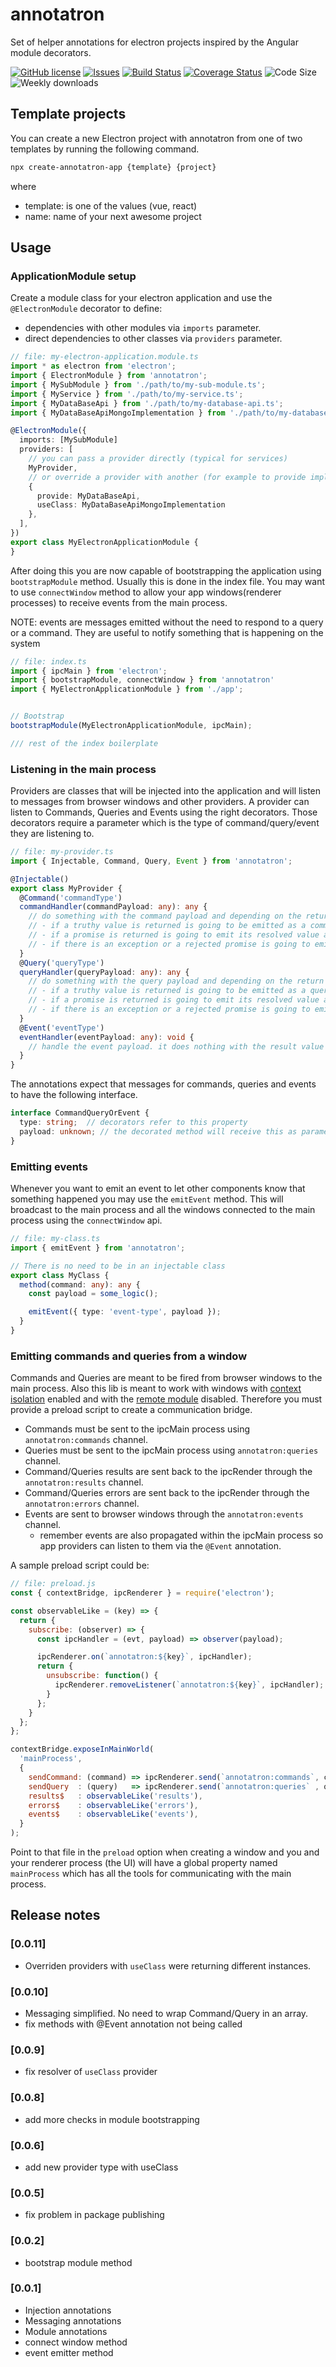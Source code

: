# annotatron

Set of helper annotations for electron projects inspired by the Angular module decorators.

[![GitHub license](https://img.shields.io/npm/l/annotatron.svg)](https://github.com/david-luna/annotatron/blob/master/README.md)
[![Issues](https://img.shields.io/github/issues/david-luna/annotatron.svg)](https://github.com/david-luna/annotatron/issues)
[![Build Status](https://img.shields.io/travis/com/david-luna/annotatron)](https://www.travis-ci.com/github/david-luna/annotatron)
[![Coverage Status](https://coveralls.io/repos/github/david-luna/annotatron/badge.svg)](https://coveralls.io/github/david-luna/annotatron)
![Code Size](https://img.shields.io/bundlephobia/minzip/annotatron.svg)
![Weekly downloads](https://img.shields.io/npm/dw/annotatron.svg)

## Template projects

You can create a new Electron project with annotatron from one of two templates by running the following command.

```bash
npx create-annotatron-app {template} {project}
```

where

- template: is one of the values (vue, react)
- name: name of your next awesome project

## Usage

### ApplicationModule setup

Create a module class for your electron application and use the `@ElectronModule` decorator to define:

- dependencies with other modules via `imports` parameter.
- direct dependencies to other classes via `providers` parameter.

```typescript
// file: my-electron-application.module.ts
import * as electron from 'electron';
import { ElectronModule } from 'annotatron';
import { MySubModule } from './path/to/my-sub-module.ts';
import { MyService } from './path/to/my-service.ts';
import { MyDataBaseApi } from './path/to/my-database-api.ts';
import { MyDataBaseApiMongoImplementation } from './path/to/my-database-api-mongo-implementation.ts';

@ElectronModule({
  imports: [MySubModule]
  providers: [
    // you can pass a provider directly (typical for services)
    MyProvider,
    // or override a provider with another (for example to provide implementation details)
    {
      provide: MyDataBaseApi,
      useClass: MyDataBaseApiMongoImplementation
    },
  ],
})
export class MyElectronApplicationModule {
}
```

After doing this you are now capable of bootstrapping the application using `bootstrapModule` method. Usually this is done in the index file. You may want to use `connectWindow` method to allow your app windows(renderer processes) to receive events from the main process.

NOTE: events are messages emitted without the need to respond to a query or a command. They are useful to notify something that is happening on the system

```typescript
// file: index.ts
import { ipcMain } from 'electron';
import { bootstrapModule, connectWindow } from 'annotatron'
import { MyElectronApplicationModule } from './app';


// Bootstrap
bootstrapModule(MyElectronApplicationModule, ipcMain);

/// rest of the index boilerplate
```

### Listening in the main process

Providers are classes that will be injected into the application and will listen to messages from browser windows and other providers. A provider can listen to Commands, Queries and Events using the right decorators. Those decorators require a parameter which is the type of command/query/event they are listening to.

```typescript
// file: my-provider.ts
import { Injectable, Command, Query, Event } from 'annotatron';

@Injectable()
export class MyProvider {
  @Command('commandType')
  commandHandler(commandPayload: any): any {
    // do something with the command payload and depending on the return value:
    // - if a truthy value is returned is going to be emitted as a command result
    // - if a promise is returned is going to emit its resolved value as a command result
    // - if there is an exception or a rejected promise is going to emit the error/rejected value as a command error
  }
  @Query('queryType')
  queryHandler(queryPayload: any): any {
    // do something with the query payload and depending on the return value:
    // - if a truthy value is returned is going to be emitted as a query result
    // - if a promise is returned is going to emit its resolved value as a query result
    // - if there is an exception or a rejected promise is going to emit the error/rejected value as a query error
  }
  @Event('eventType')
  eventHandler(eventPayload: any): void {
    // handle the event payload. it does nothing with the result value
  }
}
```

The annotations expect that messages for commands, queries and events to have the following interface.

```typescript
interface CommandQueryOrEvent {
  type: string;  // decorators refer to this property
  payload: unknown; // the decorated method will receive this as parameter
}
```

### Emitting events

Whenever you want to emit an event to let other components know that something happened you may use the `emitEvent` method. This will broadcast to the main process and all the windows connected to the main process using the `connectWindow` api.

```typescript
// file: my-class.ts
import { emitEvent } from 'annotatron';

// There is no need to be in an injectable class
export class MyClass {
  method(command: any): any {
    const payload = some_logic();

    emitEvent({ type: 'event-type', payload });
  }
}
```

### Emitting commands and queries from a window

Commands and Queries are meant to be fired from browser windows to the main process. Also this lib is meant to work with windows with [context isolation](https://www.electronjs.org/docs/tutorial/context-isolation) enabled and with the [remote module](https://www.electronjs.org/docs/api/remote) disabled. Therefore you must provide a preload script to create a communication bridge.

- Commands must be sent to the ipcMain process using `annotatron:commands` channel.
- Queries must be sent to the ipcMain process using `annotatron:queries` channel.
- Command/Queries results are sent back to the ipcRender through the `annotatron:results` channel.
- Command/Queries errors are sent back to the ipcRender through the `annotatron:errors` channel.
- Events are sent to browser windows through the `annotatron:events` channel.
  - remember events are also propagated within the ipcMain process so app providers can listen to them via the `@Event` annotation.

A sample preload script could be:

```javascript
// file: preload.js
const { contextBridge, ipcRenderer } = require('electron');

const observableLike = (key) => {
  return {
    subscribe: (observer) => {
      const ipcHandler = (evt, payload) => observer(payload);

      ipcRenderer.on(`annotatron:${key}`, ipcHandler);
      return {
        unsubscribe: function() {
          ipcRenderer.removeListener(`annotatron:${key}`, ipcHandler);
        }
      };
    }
  };
};

contextBridge.exposeInMainWorld(
  'mainProcess',
  {
    sendCommand: (command) => ipcRenderer.send(`annotatron:commands`, command),
    sendQuery  : (query)   => ipcRenderer.send(`annotatron:queries` , query),
    results$   : observableLike('results'),
    errors$    : observableLike('errors'),
    events$    : observableLike('events'),
  }
);
```

Point to that file in the `preload` option when creating a window and you and your renderer process (the UI) will have a global property named `mainProcess` which has all the tools for communicating with the main process.

## Release notes

### [0.0.11]

- Overriden providers with `useClass` were returning different instances.

### [0.0.10]

- Messaging simplified. No need to wrap Command/Query in an array.
- fix methods with @Event annotation not being called

### [0.0.9]

- fix resolver of `useClass` provider

### [0.0.8]

- add more checks in module bootstrapping

### [0.0.6]

- add new provider type with useClass

### [0.0.5]

- fix problem in package publishing

### [0.0.2]

- bootstrap module method

### [0.0.1]

- Injection annotations
- Messaging annotations
- Module annotations
- connect window method
- event emitter method
